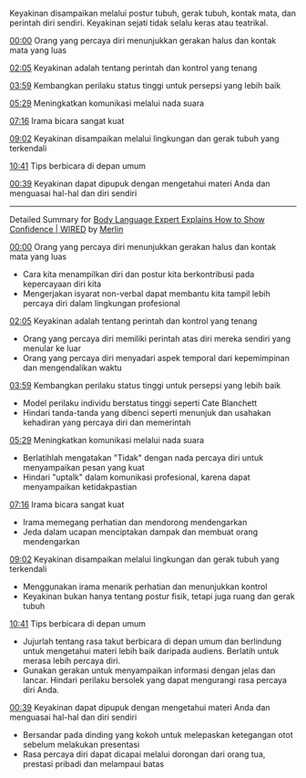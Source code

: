 Keyakinan disampaikan melalui postur tubuh, gerak tubuh, kontak mata, dan perintah diri sendiri. Keyakinan sejati tidak selalu keras atau teatrikal.

[00:00](https://www.youtube.com/watch?v=VRJzvJ5XPQI&t=0) Orang yang percaya diri menunjukkan gerakan halus dan kontak mata yang luas

[02:05](https://www.youtube.com/watch?v=VRJzvJ5XPQI&t=125) Keyakinan adalah tentang perintah dan kontrol yang tenang

[03:59](https://www.youtube.com/watch?v=VRJzvJ5XPQI&t=239) Kembangkan perilaku status tinggi untuk persepsi yang lebih baik

[05:29](https://www.youtube.com/watch?v=VRJzvJ5XPQI&t=329) Meningkatkan komunikasi melalui nada suara

[07:16](https://www.youtube.com/watch?v=VRJzvJ5XPQI&t=436) Irama bicara sangat kuat

[09:02](https://www.youtube.com/watch?v=VRJzvJ5XPQI&t=542) Keyakinan disampaikan melalui lingkungan dan gerak tubuh yang terkendali

[10:41](https://www.youtube.com/watch?v=VRJzvJ5XPQI&t=641) Tips berbicara di depan umum

[00:39](https://www.youtube.com/watch?v=VRJzvJ5XPQI&t=39) Keyakinan dapat dipupuk dengan mengetahui materi Anda dan menguasai hal-hal dan diri sendiri

---------------------------------

Detailed Summary for [Body Language Expert Explains How to Show Confidence | WIRED](https://www.youtube.com/watch?v=VRJzvJ5XPQI) by [Merlin](https://merlin.foyer.work/)

[00:00](https://www.youtube.com/watch?v=VRJzvJ5XPQI&t=0) Orang yang percaya diri menunjukkan gerakan halus dan kontak mata yang luas
- Cara kita menampilkan diri dan postur kita berkontribusi pada kepercayaan diri kita
- Mengerjakan isyarat non-verbal dapat membantu kita tampil lebih percaya diri dalam lingkungan profesional

[02:05](https://www.youtube.com/watch?v=VRJzvJ5XPQI&t=125) Keyakinan adalah tentang perintah dan kontrol yang tenang
- Orang yang percaya diri memiliki perintah atas diri mereka sendiri yang menular ke luar
- Orang yang percaya diri menyadari aspek temporal dari kepemimpinan dan mengendalikan waktu

[03:59](https://www.youtube.com/watch?v=VRJzvJ5XPQI&t=239) Kembangkan perilaku status tinggi untuk persepsi yang lebih baik
- Model perilaku individu berstatus tinggi seperti Cate Blanchett
- Hindari tanda-tanda yang dibenci seperti menunjuk dan usahakan kehadiran yang percaya diri dan memerintah

[05:29](https://www.youtube.com/watch?v=VRJzvJ5XPQI&t=329) Meningkatkan komunikasi melalui nada suara
- Berlatihlah mengatakan "Tidak" dengan nada percaya diri untuk menyampaikan pesan yang kuat
- Hindari "uptalk" dalam komunikasi profesional, karena dapat menyampaikan ketidakpastian

[07:16](https://www.youtube.com/watch?v=VRJzvJ5XPQI&t=436) Irama bicara sangat kuat
- Irama memegang perhatian dan mendorong mendengarkan
- Jeda dalam ucapan menciptakan dampak dan membuat orang mendengarkan

[09:02](https://www.youtube.com/watch?v=VRJzvJ5XPQI&t=542) Keyakinan disampaikan melalui lingkungan dan gerak tubuh yang terkendali
- Menggunakan irama menarik perhatian dan menunjukkan kontrol
- Keyakinan bukan hanya tentang postur fisik, tetapi juga ruang dan gerak tubuh

[10:41](https://www.youtube.com/watch?v=VRJzvJ5XPQI&t=641) Tips berbicara di depan umum
- Jujurlah tentang rasa takut berbicara di depan umum dan berlindung untuk mengetahui materi lebih baik daripada audiens. Berlatih untuk merasa lebih percaya diri.
- Gunakan gerakan untuk menyampaikan informasi dengan jelas dan lancar. Hindari perilaku bersolek yang dapat mengurangi rasa percaya diri Anda.

[00:39](https://www.youtube.com/watch?v=VRJzvJ5XPQI&t=39) Keyakinan dapat dipupuk dengan mengetahui materi Anda dan menguasai hal-hal dan diri sendiri
- Bersandar pada dinding yang kokoh untuk melepaskan ketegangan otot sebelum melakukan presentasi
- Rasa percaya diri dapat dicapai melalui dorongan dari orang tua, prestasi pribadi dan melampaui batas